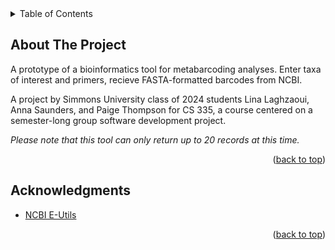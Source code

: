 <!-- TABLE OF CONTENTS -->
<details>
  <summary>Table of Contents</summary>
  <ol>
    <li>
      <a href="#about-the-project">About The Project</a>
    <li><a href="#acknowledgments">Acknowledgments</a></li>
  </ol>
</details>

<!-- ABOUT THE PROJECT -->
## About The Project

A prototype of a bioinformatics tool for metabarcoding analyses. Enter taxa of interest and primers, recieve FASTA-formatted barcodes from NCBI.

A project by Simmons University class of 2024 students Lina Laghzaoui, Anna Saunders, and Paige Thompson for CS 335, a course centered on a semester-long group software development project.

_Please note that this tool can only return up to 20 records at this time._

<p align="right">(<a href="#readme-top">back to top</a>)</p>

<!-- ACKNOWLEDGMENTS -->
## Acknowledgments

* [NCBI E-Utils](https://www.ncbi.nlm.nih.gov/books/NBK25500/)
  
<p align="right">(<a href="#readme-top">back to top</a>)</p>
